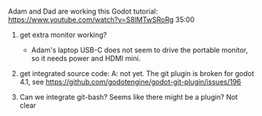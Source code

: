 Adam and Dad are working this Godot tutorial:
https://www.youtube.com/watch?v=S8lMTwSRoRg
35:00

1.  get extra monitor working?
    - Adam's laptop USB-C does not seem to drive the portable
      monitor, so it needs power and HDMI mini.
2.  get integrated source code:
    A: not yet.  The git plugin is broken for godot 4.1, see
    https://github.com/godotengine/godot-git-plugin/issues/196

3.  Can we integrate git-bash?
   Seems like there might be a plugin?  Not clear
